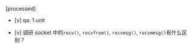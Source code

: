 [processed]

* [v] qa: 1 unit

* [v] 调研 socket 中的`recv()`, `recvfrom()`, `recvmsg()`, `recvmmsg()`有什么区别？ 

